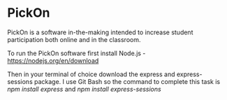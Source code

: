 # PickOn
PickOn is a software in-the-making intended to increase student participation both online and in the classroom.

To run the PickOn software first install Node.js - https://nodejs.org/en/download

Then in your terminal of choice download the express and express-sessions package. I use Git Bash so the command to complete this task is *npm install express* and *npm install express-sessions*
